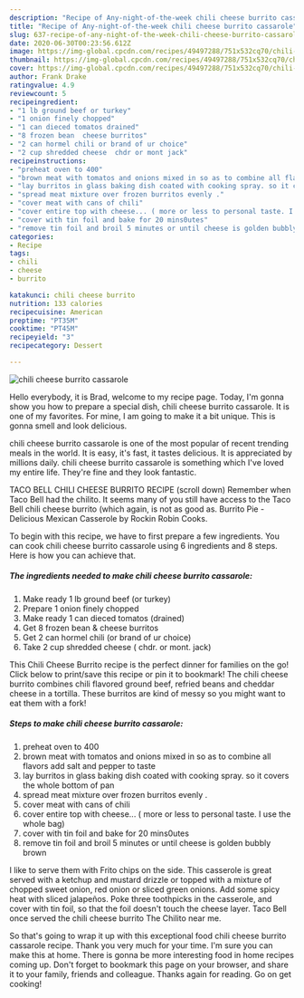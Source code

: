 ```yaml
---
description: "Recipe of Any-night-of-the-week chili cheese burrito cassarole"
title: "Recipe of Any-night-of-the-week chili cheese burrito cassarole"
slug: 637-recipe-of-any-night-of-the-week-chili-cheese-burrito-cassarole
date: 2020-06-30T00:23:56.612Z
image: https://img-global.cpcdn.com/recipes/49497288/751x532cq70/chili-cheese-burrito-cassarole-recipe-main-photo.jpg
thumbnail: https://img-global.cpcdn.com/recipes/49497288/751x532cq70/chili-cheese-burrito-cassarole-recipe-main-photo.jpg
cover: https://img-global.cpcdn.com/recipes/49497288/751x532cq70/chili-cheese-burrito-cassarole-recipe-main-photo.jpg
author: Frank Drake
ratingvalue: 4.9
reviewcount: 5
recipeingredient:
- "1 lb ground beef or turkey"
- "1 onion finely chopped"
- "1 can dieced tomatos drained"
- "8 frozen bean  cheese burritos"
- "2 can hormel chili or brand of ur choice"
- "2 cup shredded cheese  chdr or mont jack"
recipeinstructions:
- "preheat oven to 400"
- "brown meat with tomatos and onions mixed in so as to combine all flavors add salt and pepper to taste"
- "lay burritos in glass baking dish coated with cooking spray. so it covers the whole bottom of pan"
- "spread meat mixture over frozen burritos evenly ."
- "cover meat with cans of chili"
- "cover entire top with cheese... ( more or less to personal taste. I use the whole bag)"
- "cover with tin foil and bake for 20 mins0utes"
- "remove tin foil and broil 5 minutes or until cheese is golden bubbly brown"
categories:
- Recipe
tags:
- chili
- cheese
- burrito

katakunci: chili cheese burrito 
nutrition: 133 calories
recipecuisine: American
preptime: "PT35M"
cooktime: "PT45M"
recipeyield: "3"
recipecategory: Dessert

---
```



![chili cheese burrito cassarole](https://img-global.cpcdn.com/recipes/49497288/751x532cq70/chili-cheese-burrito-cassarole-recipe-main-photo.jpg)

Hello everybody, it is Brad, welcome to my recipe page. Today, I'm gonna show you how to prepare a special dish, chili cheese burrito cassarole. It is one of my favorites. For mine, I am going to make it a bit unique. This is gonna smell and look delicious.

chili cheese burrito cassarole is one of the most popular of recent trending meals in the world. It is easy, it's fast, it tastes delicious. It is appreciated by millions daily. chili cheese burrito cassarole is something which I've loved my entire life. They're fine and they look fantastic.

TACO BELL CHILI CHEESE BURRITO RECIPE (scroll down) Remember when Taco Bell had the chilito. It seems many of you still have access to the Taco Bell chili cheese burrito (which again, is not as good as. Burrito Pie - Delicious Mexican Casserole by Rockin Robin Cooks.


To begin with this recipe, we have to first prepare a few ingredients. You can cook chili cheese burrito cassarole using 6 ingredients and 8 steps. Here is how you can achieve that.

<!--inarticleads1-->

##### The ingredients needed to make chili cheese burrito cassarole:

1. Make ready 1 lb ground beef (or turkey)
1. Prepare 1 onion finely chopped
1. Make ready 1 can dieced tomatos (drained)
1. Get 8 frozen bean &amp; cheese burritos
1. Get 2 can hormel chili (or brand of ur choice)
1. Take 2 cup shredded cheese ( chdr. or mont. jack)


This Chili Cheese Burrito recipe is the perfect dinner for families on the go! Click below to print/save this recipe or pin it to bookmark! The chili cheese burrito combines chili flavored ground beef, refried beans and cheddar cheese in a tortilla. These burritos are kind of messy so you might want to eat them with a fork! 

<!--inarticleads2-->

##### Steps to make chili cheese burrito cassarole:

1. preheat oven to 400
1. brown meat with tomatos and onions mixed in so as to combine all flavors add salt and pepper to taste
1. lay burritos in glass baking dish coated with cooking spray. so it covers the whole bottom of pan
1. spread meat mixture over frozen burritos evenly .
1. cover meat with cans of chili
1. cover entire top with cheese... ( more or less to personal taste. I use the whole bag)
1. cover with tin foil and bake for 20 mins0utes
1. remove tin foil and broil 5 minutes or until cheese is golden bubbly brown


I like to serve them with Frito chips on the side. This casserole is great served with a ketchup and mustard drizzle or topped with a mixture of chopped sweet onion, red onion or sliced green onions. Add some spicy heat with sliced jalapeños. Poke three toothpicks in the casserole, and cover with tin foil, so that the foil doesn&#39;t touch the cheese layer. Taco Bell once served the chili cheese burrito The Chilito near me. 

So that's going to wrap it up with this exceptional food chili cheese burrito cassarole recipe. Thank you very much for your time. I'm sure you can make this at home. There is gonna be more interesting food in home recipes coming up. Don't forget to bookmark this page on your browser, and share it to your family, friends and colleague. Thanks again for reading. Go on get cooking!
